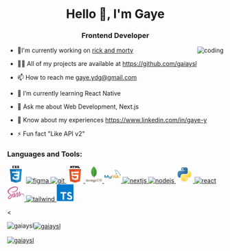 

<h1 align="center">Hello 👋, I'm Gaye</h1>
<h3 align="center">Frontend Developer</h3>

<img align="right" alt="coding" with="400" src="https://repository-images.githubusercontent.com/462900780/0a10af70-6cbf-46df-9071-0ff586a3b1d6"/>


- 🔭I'm currently working on [rick and morty](https://github.com/gaiaysl/Rick-and-Morty-API-React-NextJS)

- 👨‍💻 All of my projects are available at https://github.com/gaiaysl

- 📫 How to reach me gaye.ydg@gmail.com
- 🌱 I’m currently learning React Native
- 💬 Ask me about Web Development, Next.js 
- 📄 Know about my experiences https://www.linkedin.com/in/gaye-y
- ⚡ Fun fact "Like API v2"



<h3 align="left">
Languages and Tools:</h3>
<p align="left">  <img src="https://raw.githubusercontent.com/devicons/devicon/master/icons/css3/css3-original-wordmark.svg " alt="css3" width="40" height="40"/> </a> <a href="https://www.figma.com/" target="_blank" rel="noreferrer"> <img src="https://www.vectorlogo.zone/logos/figma/figma-icon.svg" alt="figma" width="40" height="40"/> </a> <a href=" https://git-scm.com/" target="_blank" rel="noreferrer"> <img src="https://www.vectorlogo.zone/logos/git-scm/git-scm-icon.svg " alt="git" width="40" height="40"/> </a> <a href="https://www.w3.org/html/" target="_blank" rel="noreferrer" > <img src="https://raw.githubusercontent.com/devicons/devicon/master/icons/html5/html5-original-wordmark.svg" alt="html5" width="40" height="40"/ > </a> <a href="https://geliştirici.mozilla.org/en-US/docs/Web/JavaScript" target="_blank" rel="noreferrer"> </a> <a href="https://www.mongodb.com/" target="_blank" rel= "noreferrer"> <img src="https://raw.githubusercontent.com/devicons/devicon/master/icons/mongodb/mongodb-original-wordmark.svg" alt="mongodb" width="40" height=" 40"/> </a> <a href="https://www.mysql.com/" target="_blank" rel="noreferrer"> <img src="https://raw.githubusercontent.com/devicons/devicon/master/icons/mysql/mysql-original-wordmark.svg" alt="mysql" width="40" height="40"/> </a> <a href="https:// nextjs.org/" target="_blank" rel="noreferrer"> <img src="https://cdn.worldvectorlogo.com/logos/nextjs-2.svg" alt="nextjs" width="40" yükseklik ="40"/> </a> <a href="https://nodejs.org" target="_blank" rel="noreferrer"> <img src="https://raw.githubusercontent.com/devicons /devicon/master/icons/nodejs/nodejs-original-wordmark.svg" alt="nodejs" width="40" height="40"/> </a> <a href="https://www.python .org"target="_blank" rel="noreferrer"> <img src="https://raw.githubusercontent.com/devicons/devicon/master/icons/python/python-original.svg" alt="python" width=" 40" height="40"/> </a> <a href="https://reactjs.org/" target="_blank" rel="noreferrer"> <img src="https://raw.githubusercontent .com/devicons/devicon/master/icons/react/react-original-wordmark.svg" alt="react" width="40" height="40"/> </a> <a href="https:/ /sass-lang.com" target="_blank" rel="noreferrer"> <img src="https://raw.githubusercontent.com/devicons/devicon/master/icons/sass/sass-original.svg"alt="sass" width="40" height="40"/> </a> <a href="https://tailwindcss.com/" target="_blank" rel="noreferrer"> <img src= "https://www.vectorlogo.zone/logos/tailwindcss/tailwindcss-icon.svg" alt="tailwind" width="40" height="40"/> </a> <a href="https:/ /www.typescriptlang.org/" target="_blank" rel="noreferrer"> <img src="https://raw.githubusercontent.com/devicons/devicon/master/icons/typescript/typescript-original.svg" alt="typescript" width="40" height="40"/> </a> </p>< <a href="https://tailwindcss.com/" target="_blank" rel="noreferrer"> 

<p><img align="left" src="https://github-readme-stats.vercel.app/api/top-langs?username=gaiaysl&show_icons=true&locale=en&layout=compact" alt="gaiaysl" /> </p>

<p> <img align="center" src="https://github-readme-stats.vercel.app/api?username=gaiaysl&show_icons=true&locale=en" alt="gaiaysl" /> </p>

<p><img align="center" src="https://github-readme-streak-stats.herokuapp.com/?user=gaiaysl&" alt="gaiaysl" /></p>
